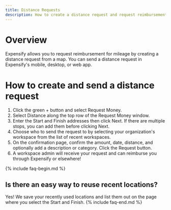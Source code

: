 ```yaml
---
title: Distance Requests
description: How to create a distance request and request reimbursement for mileage
---
```

<!-- The lines above are required by Jekyll to process the .md file -->

# Overview

Expensify allows you to request reimbursement for mileage by creating a distance request from a map. You can send a distance request in Expensify's mobile, desktop, or web app.


# How to create and send a distance request

1. Click the green + button and select Request Money.
2. Select Distance along the top row of the Request Money window.
3. Enter the Start and Finish addresses then click Next. If there are multiple stops, you can add them before clicking Next.
4. Choose who to send the request to by selecting your organization's workspace from the list of recent workspaces.
5. On the confirmation page, confirm the amount, date, distance, and optionally add a description or category. Click the Request button.
6. A workspace admin will receive your request and can reimburse you through Expensify or elsewhere!



{% include faq-begin.md %}

## Is there an easy way to reuse recent locations?

Yes! We save your recently used locations and list them out on the page where you select the Start and Finish.
{% include faq-end.md %}
